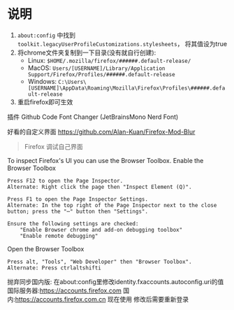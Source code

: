 # 说明

1. `about:config` 中找到 `toolkit.legacyUserProfileCustomizations.stylesheets`， 将其值设为true
2. 将chrome文件夹复制到一下目录(没有就自行创建):
   - Linux: `$HOME/.mozilla/firefox/######.default-release/`
   - MacOS: `Users/[USERNAME]/Library/Application Support/Firefox/Profiles/######.default-release`
   - Windows: `C:\Users\[USERNAME]\AppData\Roaming\Mozilla\Firefox\Profiles\######.default-release`
3. 重启firefox即可生效

插件
Github Code Font Changer  (JetBrainsMono Nerd Font)

好看的自定义界面
https://github.com/Alan-Kuan/Firefox-Mod-Blur

> Firefox 调试自己界面

To inspect Firefox's UI you can use the Browser Toolbox.
Enable the Browser Toolbox

    Press F12 to open the Page Inspector.
    Alternate: Right click the page then "Inspect Element (Q)".

    Press F1 to open the Page Inspector Settings.
    Alternate: In the top right of the Page Inspector next to the close button; press the "⋯" button then "Settings".

    Ensure the following settings are checked:
        "Enable Browser chrome and add-on debugging toolbox"
        "Enable remote debugging"

Open the Browser Toolbox

    Press alt, "Tools", "Web Developer" then "Browser Toolbox".
    Alternate: Press ctrlaltshifti

抛弃同步国内版:
在about:config里修改identity.fxaccounts.autoconfig.uri的值
国际服务器:https://accounts.firefox.com
国内:https://accounts.firefox.com.cn 现在使用
修改后需要重新登录
